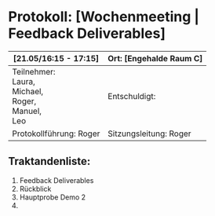 # Protokoll: [Wochenmeeting | Feedback Deliverables]

| [21.05/16:15 - 17:15]                                                   | Ort: [Engehalde Raum C] |
| ----------------------------------------------------------------------- | ----------------------- |
| Teilnehmer:<br />Laura,<br />Michael,<br />Roger,<br />Manuel,<br />Leo | Entschuldigt:           |
| Protokollführung: Roger                                                | Sitzungsleitung: Roger |

## Traktandenliste:

1. Feedback Deliverables
2. Rückblick
3. Hauptprobe Demo 2
4. 
